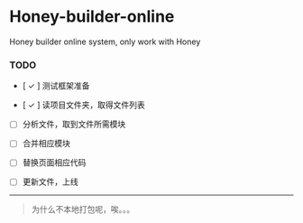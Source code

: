Honey-builder-online
====================

Honey builder online system, only work with Honey


### TODO

- [ ✓ ] 测试框架准备

- [ ✓ ] 读项目文件夹，取得文件列表
- [ ] 分析文件，取到文件所需模块
- [ ] 合并相应模块
- [ ] 替换页面相应代码
- [ ] 更新文件，上线



---

> 为什么不本地打包呢，唉。。。
